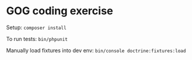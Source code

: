 # GOG coding exercise
Setup:
`composer install`

To run tests:
`bin/phpunit`

Manually load fixtures into dev env:
`bin/console doctrine:fixtures:load`
